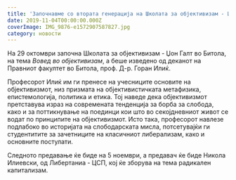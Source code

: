 ```yaml
---
title: 'Започнавме со втората генерација на Школата за објективизам - Џон Галт, Битола'
date: 2019-11-04T00:00:00.000Z
coverImage: IMG_9876-e1572907587827.jpg
category: новости
---
```


На 29 октомври започна Школата за објективизам - Џон Галт во Битола, на тема _Вовед во објективизам_, а беше изведено од деканот на Правниот факултет во Битола, проф. Д-р. Горан Илиќ.

Професорот Илиќ им ги пренесе на учесниците основите на објективизмот, низ призмата на објективистичката метафизика, епистемологија, политика и етика. Тој наведе дека објективизмот претставува израз на современата тенденција за борба за слобода, како и за поттикнување на поединци кои што во секојдневниот живот се водат по принципите на објективизмот. Исто така, професорот навлезе подлабоко во историјата на слободарската мисла, потсетувајќи ги студентитите за зачетниците на класичниот либерализам, како и основните постулати. 

Следното предавање ќе биде на 5 ноември, а предавач ќе биде Никола Илиевски, од Либертаниа - ЦСП, кој ќе зборува на тема радикален капитализам.
